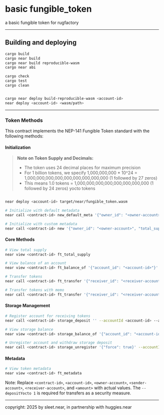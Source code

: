# basic fungible_token

a basic fungible token for rugfactory


---

## Building and deploying

```bash
cargo build
cargo near build
cargo near build reproducible-wasm
cargo near abi

cargo check
cargo test
cargo clean


cargo near deploy build-reproducible-wasm <account-id>
near deploy <account-id> <wasm/path>

```


---


### Token Methods

This contract implements the NEP-141 Fungible Token standard with the following methods:

#### Initialization

> **Note on Token Supply and Decimals:**
> - The token uses 24 decimal places for maximum precision
> - For 1 billion tokens, we specify 1,000,000,000 * 10^24 = 1,000,000,000,000,000,000,000,000,000 (1 followed by 27 zeros)
> - This means 1.0 tokens = 1,000,000,000,000,000,000,000,000 (1 followed by 24 zeros) yocto tokens

```bash

near deploy <account-id> target/near/fungible_token.wasm

# Initialize with default metadata
near call <contract-id> new_default_meta '{"owner_id": "<owner-account>", "total_supply": "1000000000000000000000000000000"}' --accountId <owner-account>

# Initialize with custom metadata
near call <contract-id> new '{"owner_id": "<owner-account>", "total_supply": "1000000000000000000000000000000", "metadata": {"spec": "ft-1.0.0", "name": "My Token", "symbol": "TOKEN", "icon": "data:image/svg+xml;base64,PHN2ZyBpZD0iU1VORlVOX1JPVU5EX0lDT04iIHZpZXdCb3g9IjAgMCAxMDgwIDEwODAiIHByZXNlcnZlQXNwZWN0UmF0aW89InhNaWRZTWlkIG1lZXQiIHhtbG5zPSJodHRwOi8vd3d3LnczLm9yZy8yMDAwL3N2ZyI+CiAgPHJlY3Qgd2lkdGg9IjEwODAiIGhlaWdodD0iMTA4MCIgZmlsbD0iI0IzOTU3MCIvPgogIDxjaXJjbGUgY3g9IjU0MCIgY3k9IjU0MCIgcj0iMzAwIiBmaWxsPSIjMzgyQzFGIiAvPgo8L3N2Zz4=", "decimals": 24}}' --accountId <owner-account>
```

#### Core Methods

```bash
# View total supply
near view <contract-id> ft_total_supply

# View balance of an account
near view <contract-id> ft_balance_of '{"account_id": "<account-id>"}'  

# Transfer tokens
near call <contract-id> ft_transfer '{"receiver_id": "<receiver-account>", "amount": "<amount>"}' --accountId <sender-account>

# Transfer tokens with memo
near call <contract-id> ft_transfer '{"receiver_id": "<receiver-account>", "amount": "<amount>", "memo": "<memo>"}' --accountId <sender-account>
```

#### Storage Management

```bash
# Register account for receiving tokens
near call <contract-id> storage_deposit '' --accountId <account-id> --amount 0.00125

# View storage balance
near view <contract-id> storage_balance_of '{"account_id": "<account-id>"}'  

# Unregister account and withdraw storage deposit
near call <contract-id> storage_unregister '{"force": true}' --accountId <account-id>
```

#### Metadata

```bash
# View token metadata
near view <contract-id> ft_metadata
```

Note: Replace `<contract-id>`, `<account-id>`, `<owner-account>`, `<sender-account>`, `<receiver-account>`, and `<amount>` with actual values. The `--depositYocto 1` is required for transfers as a security measure.





---

copyright: 2025 by sleet.near, in partnership with huggies.near

